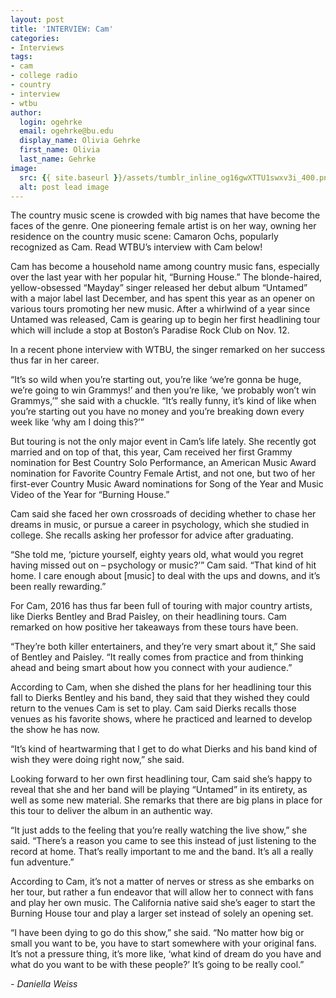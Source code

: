 ```yaml
---
layout: post
title: 'INTERVIEW: Cam'
categories:
- Interviews
tags:
- cam
- college radio
- country
- interview
- wtbu
author:
  login: ogehrke
  email: ogehrke@bu.edu
  display_name: Olivia Gehrke
  first_name: Olivia
  last_name: Gehrke
image:
  src: {{ site.baseurl }}/assets/tumblr_inline_og16gwXTTU1swxv3i_400.png
  alt: post lead image
---
```


The country music scene is crowded with big names that have become the faces of the genre. One pioneering female artist is on her way, owning her residence on the country music scene: Camaron Ochs, popularly recognized as Cam. Read WTBU’s interview with Cam below!

Cam has become a household name among country music fans, especially over the last year with her popular hit, “Burning House.” The blonde-haired, yellow-obsessed “Mayday” singer released her debut album “Untamed” with a major label last December, and has spent this year as an opener on various tours promoting her new music. After a whirlwind of a year since Untamed was released, Cam is gearing up to begin her first headlining tour which will include a stop at Boston’s Paradise Rock Club on Nov. 12.

In a recent phone interview with WTBU, the singer remarked on her success thus far in her career.

“It’s so wild when you’re starting out, you’re like ‘we’re gonna be huge, we’re going to win Grammys!’ and then you’re like, ‘we probably won’t win Grammys,’” she said with a chuckle. “It’s really funny, it’s kind of like when you’re starting out you have no money and you’re breaking down every week like ‘why am I doing this?’”

But touring is not the only major event in Cam’s life lately. She recently got married and on top of that, this year, Cam received her first Grammy nomination for Best Country Solo Performance, an American Music Award nomination for Favorite Country Female Artist, and not one, but two of her first-ever Country Music Award nominations for Song of the Year and Music Video of the Year for “Burning House.”

Cam said she faced her own crossroads of deciding whether to chase her dreams in music, or pursue a career in psychology, which she studied in college. She recalls asking her professor for advice after graduating.

“She told me, ‘picture yourself, eighty years old, what would you regret having missed out on – psychology or music?’” Cam said. “That kind of hit home. I care enough about \[music\] to deal with the ups and downs, and it’s been really rewarding.”

For Cam, 2016 has thus far been full of touring with major country artists, like Dierks Bentley and Brad Paisley, on their headlining tours. Cam remarked on how positive her takeaways from these tours have been.

“They’re both killer entertainers, and they’re very smart about it,” She said of Bentley and Paisley. “It really comes from practice and from thinking ahead and being smart about how you connect with your audience.”

According to Cam, when she dished the plans for her headlining tour this fall to Dierks Bentley and his band, they said that they wished they could return to the venues Cam is set to play. Cam said Dierks recalls those venues as his favorite shows, where he practiced and learned to develop the show he has now.

“It’s kind of heartwarming that I get to do what Dierks and his band kind of wish they were doing right now,” she said.

Looking forward to her own first headlining tour, Cam said she’s happy to reveal that she and her band will be playing “Untamed” in its entirety, as well as some new material. She remarks that there are big plans in place for this tour to deliver the album in an authentic way.

“It just adds to the feeling that you’re really watching the live show,” she said. “There’s a reason you came to see this instead of just listening to the record at home. That’s really important to me and the band. It’s all a really fun adventure.”

According to Cam, it’s not a matter of nerves or stress as she embarks on her tour, but rather a fun endeavor that will allow her to connect with fans and play her own music. The California native said she’s eager to start the Burning House tour and play a larger set instead of solely an opening set.

“I have been dying to go do this show,” she said. “No matter how big or small you want to be, you have to start somewhere with your original fans. It’s not a pressure thing, it’s more like, ‘what kind of dream do you have and what do you want to be with these people?’ It’s going to be really cool.”

_\- Daniella Weiss_